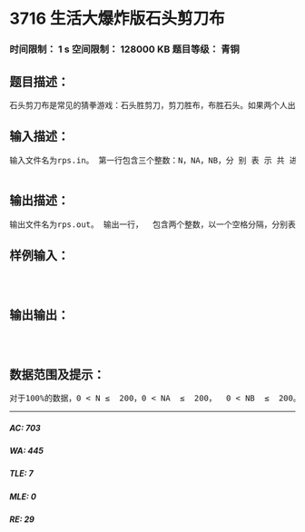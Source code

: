 # 3716 生活大爆炸版石头剪刀布   
### 时间限制： 1 s     空间限制： 128000 KB     题目等级： 青铜  
## 题目描述：  

<pre>
石头剪刀布是常见的猜拳游戏：石头胜剪刀，剪刀胜布，布胜石头。如果两个人出拳一样，则不分胜负。在《生活大爆炸》第二季第8集中出现了一种石头剪刀布的升级版游戏。升级版游戏在传统的石头剪刀布游戏的基础上，增加了两个新手势： 斯波克：《星际迷航》主角之一。 蜥蜴人：《星际迷航》中的反面角色。  这五种手势的胜负关系如表一所示，表中列出的是甲对乙的游戏结果。现在，小A和小B尝试玩这种升级版的猜拳游戏。已知他们的出拳都是有周期性规律的，但周期长度不一定相等。例如：如果小A以“石头-布-石头-剪刀-蜥蜴人-斯波克”长度为6的周期出拳，那么他的出拳序列就是“石头-布-石头-剪刀-蜥蜴人-斯波克-石头-布-石头-剪刀-蜥蜴人-斯波克-„„”，而如果小B以“剪刀-石头-布-斯波克-蜥蜴人”长度为5的周期出拳，那么他出拳的序列就是“剪刀-石头-布-斯波克-蜥蜴人-剪刀-石头-布-斯波克-蜥蜴人-„„”  已知小A和小B一共进行N次猜拳。每一次赢的人得1分，输的得0分；平局两人都得0分。现请你统计N次猜拳结束之后两人的得分。
</pre>
  
  
## 输入描述：  

<pre>
输入文件名为rps.in。 第一行包含三个整数：N，NA，NB，分 别 表 示 共 进 行N次猜拳、小A出拳的周期长度，小B出拳的周期长度。数与数之间以一个空格分隔。 第二行包含NA个整数，表示小A出拳的规律，第三行包含NB个整数，表示小B出拳的规律。其中，0表示“剪刀”，1表示“石头”，2表示“布”，3表示“蜥蜴人”，  4表示“斯波克”。数与数之间以一个空格分隔。  

</pre>
  
  
## 输出描述：  

<pre>
输出文件名为rps.out。 输出一行，  包含两个整数，以一个空格分隔，分别表示小A、小B的得分。
</pre>
  
  
## 样例输入：  

<pre><code>

</code></pre>
  
  
## 输出输出：  

<pre><code>

</code></pre>
  
  
## 数据范围及提示：  

<pre>
对于100%的数据，0 < N ≤  200，0 < NA  ≤  200，  0 < NB  ≤  200。
</pre>
  
  
***  

##### AC: 703  
##### WA: 445  
##### TLE: 7  
##### MLE: 0  
##### RE: 29  
